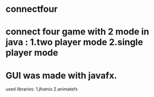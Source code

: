 # connectfour
connect four game with 2 mode in java :
1.two player mode
2.single player mode
===============================
GUI was made with javafx.
===============================
used libraries:
1.jfoenix
2.animatefx

